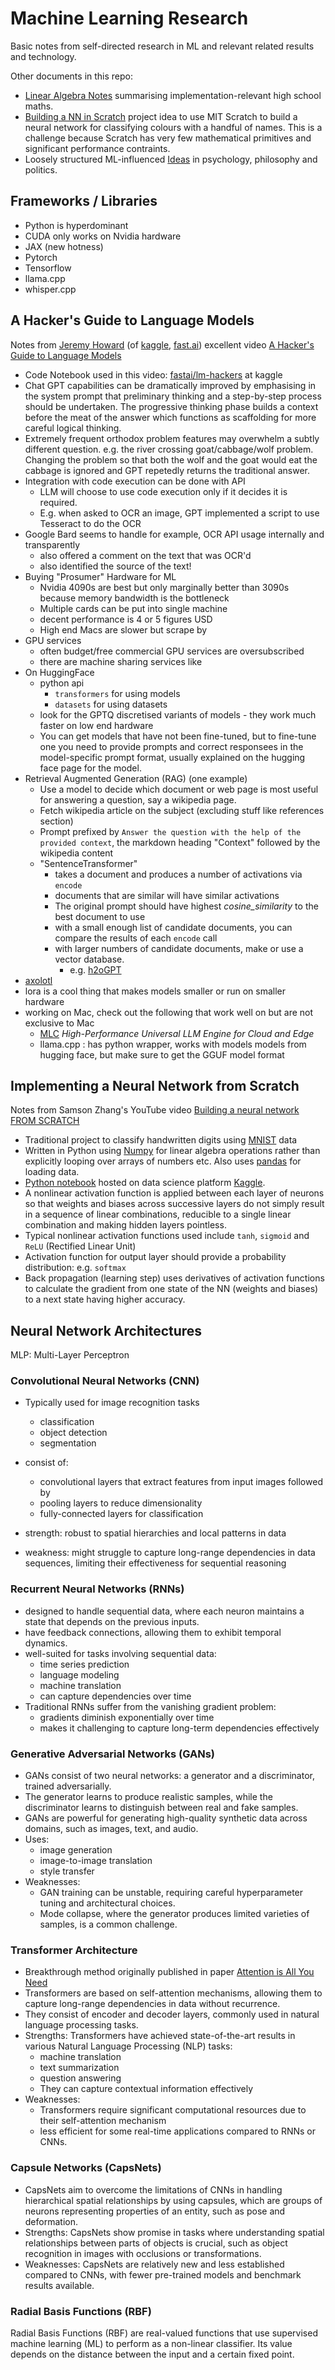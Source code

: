 # Machine Learning Research

Basic notes from self-directed research in ML and relevant related results and technology.

Other documents in this repo:

* [Linear Algebra Notes](linear-algebra.md) summarising implementation-relevant high school maths.  
* [Building a NN in Scratch](scratch-nn.md) project idea to use MIT Scratch to
  build a neural network for classifying colours with a handful of names. This
  is a challenge because Scratch has very few mathematical primitives and
  significant performance contraints.
* Loosely structured ML-influenced [Ideas](ideas.md) in psychology, philosophy and politics.

## Frameworks / Libraries

* Python is hyperdominant
* CUDA only works on Nvidia hardware
* JAX (new hotness)
* Pytorch
* Tensorflow
* llama.cpp
* whisper.cpp

## A Hacker's Guide to Language Models

Notes from [Jeremy Howard](https://en.wikipedia.org/wiki/Jeremy_Howard_(entrepreneur)) (of [kaggle](https://www.kaggle.com/), [fast.ai](https://fast.ai/))  excellent video [A Hacker's Guide to Language Models](https://www.youtube.com/watch?v=jkrNMKz9pWU)

* Code Notebook used in this video: [fastai/lm-hackers](https://github.com/fastai/lm-hackers) at kaggle
* Chat GPT capabilities can be dramatically improved by emphasising in the
  system prompt that preliminary thinking and a step-by-step process should be
  undertaken. The progressive thinking phase builds a context before the meat
  of the answer which functions as scaffolding for more careful logical
  thinking.
* Extremely frequent orthodox problem features may overwhelm a subtly different
  question. e.g. the river crossing goat/cabbage/wolf problem. Changing the
  problem so that both the wolf and the goat would eat the cabbage is ignored
  and GPT repetedly returns the traditional answer.
* Integration with code execution can be done with API 
    * LLM will choose to use code execution only if it decides it is required. 
    * E.g. when asked to OCR an image, GPT implemented a script to use
      Tesseract to do the OCR 
* Google Bard seems to handle for example, OCR API usage internally and
  transparently
    * also offered a comment on the text that was OCR'd
    * also identified the source of the text!
* Buying "Prosumer" Hardware for ML
    * Nvidia 4090s are best but only marginally better than 3090s because
      memory bandwidth is the bottleneck
    * Multiple cards can be put into single machine
    * decent performance is 4 or 5 figures USD
    * High end Macs are slower but scrape by
* GPU services
    * often budget/free commercial GPU services are oversubscribed
    * there are machine sharing services like 
* On HuggingFace 
    * python api 
        * `transformers` for using models
        * `datasets` for using datasets
    * look for the GPTQ discretised variants of models - they work much faster
      on low end hardware
    * You can get models that have not been fine-tuned, but to fine-tune one
      you need to provide prompts and correct responsees in the model-specific
      prompt format, usually explained on the hugging face page for the model. 
* Retrieval Augmented Generation (RAG) (one example)
    * Use a model to decide which document or web page is most useful for answering a question, say a wikipedia page.
    * Fetch wikipedia article on the subject (excluding stuff like references section)
    * Prompt prefixed by `Answer the question with the help of the provided context`, the markdown heading "Context" followed by the wikipedia content
    * "SentenceTransformer" 
        * takes a document and produces a number of activations via `encode`
        * documents that are similar will have similar activations
        * The original prompt should have highest _cosine_similarity_ to the best document to use
        * with a small enough list of candidate documents, you can compare the results of each `encode` call
        * with larger numbers of candidate documents, make or use a vector database.
            * e.g. [h2oGPT](https://github.com/h2oai/h2ogpt)
* [axolotl](https://github.com/OpenAccess-AI-Collective/axolotl) 
* lora is a cool thing that makes models smaller or run on smaller hardware
* working on Mac, check out the following that work well on but are not exclusive to Mac
    * [MLC](https://llm.mlc.ai/) _High-Performance Universal LLM Engine for Cloud and Edge_
    * llama.cpp : has python wrapper, works with models models from hugging face, but make sure to get the GGUF model format 

## Implementing a Neural Network from Scratch

Notes from Samson Zhang's YouTube video [Building a neural network FROM SCRATCH](https://www.youtube.com/watch?v=w8yWXqWQYmU) 

* Traditional project to classify handwritten digits using [MNIST](https://en.wikipedia.org/wiki/MNIST_database) data
* Written in Python using [Numpy](https://numpy.org/doc/stable/user/absolute_beginners.html) for linear algebra operations rather than explicitly looping over arrays of numbers etc. Also uses [pandas](https://pandas.pydata.org/) for loading data.
* [Python notebook](https://www.kaggle.com/code/wwsalmon/simple-mnist-nn-from-scratch-numpy-no-tf-keras) hosted on data science platform [Kaggle](https://www.kaggle.com/). 
* A nonlinear activation function is applied between each layer of neurons so that weights and biases across successive layers do not simply result in a sequence of linear combinations, reducible to a single linear combination and making hidden layers pointless. 
* Typical nonlinear activation functions used include `tanh`, `sigmoid` and `ReLU` (Rectified Linear Unit)
* Activation function for output layer should provide a probability distribution: e.g. `softmax` 
* Back propagation (learning step) uses derivatives of activation functions to calculate the gradient from one state of the NN (weights and biases) to a next state having higher accuracy. 


## Neural Network Architectures

MLP: Multi-Layer Perceptron

### Convolutional Neural Networks (CNN)

* Typically used for image recognition tasks 
    * classification
    * object detection 
    * segmentation
* consist of:
    * convolutional layers that extract features from input images followed by 
    * pooling layers to reduce dimensionality 
    * fully-connected layers for classification

* strength: robust to spatial hierarchies and local patterns in data
* weakness: might struggle to capture long-range dependencies in data sequences, limiting their effectiveness for sequential reasoning


### Recurrent Neural Networks (RNNs)

* designed to handle sequential data, where each neuron maintains a state that depends on the previous inputs. 
* have feedback connections, allowing them to exhibit temporal dynamics.
* well-suited for tasks involving sequential data: 
    * time series prediction
    * language modeling
    * machine translation
    * can capture dependencies over time
* Traditional RNNs suffer from the vanishing gradient problem: 
    * gradients diminish exponentially over time
    * makes it challenging to capture long-term dependencies effectively


### Generative Adversarial Networks (GANs)

* GANs consist of two neural networks: a generator and a discriminator, trained adversarially. 
* The generator learns to produce realistic samples, while the discriminator learns to distinguish between real and fake samples.
* GANs are powerful for generating high-quality synthetic data across domains, such as images, text, and audio. 
* Uses: 
    * image generation
    * image-to-image translation
    * style transfer
* Weaknesses: 
    * GAN training can be unstable, requiring careful hyperparameter tuning and architectural choices. 
    * Mode collapse, where the generator produces limited varieties of samples, is a common challenge.

### Transformer Architecture

* Breakthrough method originally published in paper [Attention is All You Need](https://arxiv.org/abs/1706.03762)
* Transformers are based on self-attention mechanisms, allowing them to capture long-range dependencies in data without recurrence.
* They consist of encoder and decoder layers, commonly used in natural language processing tasks.
* Strengths: Transformers have achieved state-of-the-art results in various Natural Language Processing (NLP) tasks: 
    * machine translation
    * text summarization
    * question answering
    * They can capture contextual information effectively
* Weaknesses: 
    * Transformers require significant computational resources due to their self-attention mechanism 
    * less efficient for some real-time applications compared to RNNs or CNNs.

### Capsule Networks (CapsNets)

* CapsNets aim to overcome the limitations of CNNs in handling hierarchical spatial relationships by using capsules, which are groups of neurons representing properties of an entity, such as pose and deformation.
* Strengths: CapsNets show promise in tasks where understanding spatial relationships between parts of objects is crucial, such as object recognition in images with occlusions or transformations.
* Weaknesses: CapsNets are relatively new and less established compared to CNNs, with fewer pre-trained models and benchmark results available.

### Radial Basis Functions (RBF)

Radial Basis Functions (RBF) are real-valued functions that use supervised machine learning (ML) to perform as a non-linear classifier. Its value depends on the distance between the input and a certain fixed point.



